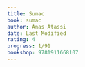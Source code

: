 ```yaml
---
title: Sumac
book: sumac
author: Anas Atassi
date: Last Modified
rating: 4
progress: 1/91
bookshop: 9781911668107
---
```

